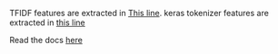 
TFIDF features are extracted in [This line](https://bitbucket.org/nahmed_Ultimus/ai_all-assignments/src/44479a4985b5a7abf8c50a5735b2314b5e2cee27/text_feature_extractor/feature_extractor.py#lines-29).
keras tokenizer features are extracted in [this line](https://bitbucket.org/nahmed_Ultimus/ai_all-assignments/src/44479a4985b5a7abf8c50a5735b2314b5e2cee27/text_feature_extractor/feature_extractor.py#lines-37,38:41)


Read the docs [here](./docs/build/html/index.html)
